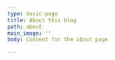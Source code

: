 ```yaml
---
type: basic-page
title: About this blog
path: about
main_image: ''
body: Content for the about page

---
```

